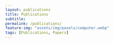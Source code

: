```yaml
---
layout: publications
title: Publications
subtitle:  
permalink: /publications/
feature-img: "assets/img/pexels/computer.webp"
tags: [Publications, Papers]
---
```

